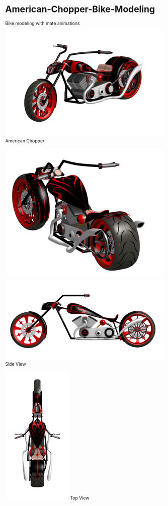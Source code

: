 # American-Chopper-Bike-Modeling
Bike modeling with mate animations


![American Chopper](https://github.com/OmkarBharambe/American-Chopper-Bike-Modeling/blob/main/Images/Chopper_isometric.png)
American Chopper


![](https://github.com/OmkarBharambe/American-Chopper-Bike-Modeling/blob/main/Images/Chopper_isometricback.png)

![Side View](https://github.com/OmkarBharambe/American-Chopper-Bike-Modeling/blob/main/Images/Chopper_sideview.png)
Side View


![Top View](https://github.com/OmkarBharambe/American-Chopper-Bike-Modeling/blob/main/Images/Chopper_topview.png)
Top View


